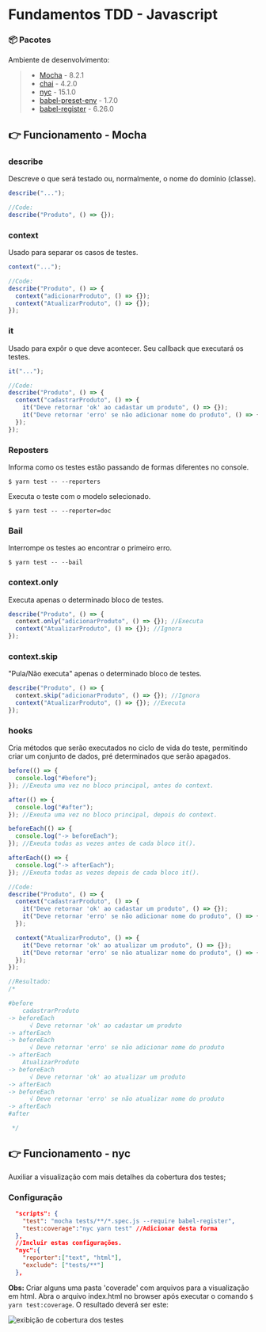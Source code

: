 # Fundamentos TDD - Javascript

### 📦 Pacotes

Ambiente de desenvolvimento:

> - [Mocha](https://yarnpkg.com/package/mocha) - 8.2.1
> - [chai](https://yarnpkg.com/package/chai) - 4.2.0
> - [nyc](https://yarnpkg.com/package/nyc) - 15.1.0
> - [babel-preset-env](hhttps://yarnpkg.com/package/babel-preset-env) - 1.7.0
> - [babel-register](https://yarnpkg.com/package/babel-register) - 6.26.0

## 👉 Funcionamento - Mocha

### describe

Descreve o que será testado ou, normalmente, o nome do domínio (classe).

```javascript
describe("...");

//Code:
describe("Produto", () => {});
```

### context

Usado para separar os casos de testes.

```javascript
context("...");

//Code:
describe("Produto", () => {
  context("adicionarProduto", () => {});
  context("AtualizarProduto", () => {});
});
```

### it

Usado para expôr o que deve acontecer. Seu callback que executará os testes.

```javascript
it("...");

//Code:
describe("Produto", () => {
  context("cadastrarProduto", () => {
    it("Deve retornar 'ok' ao cadastar um produto", () => {});
    it("Deve retornar 'erro' se não adicionar nome do produto", () => {});
  });
});
```

### Reposters

Informa como os testes estão passando de formas diferentes no console.

```
$ yarn test -- --reporters
```

Executa o teste com o modelo selecionado.

```
$ yarn test -- --reporter=doc
```

### Bail

Interrompe os testes ao encontrar o primeiro erro.

```
$ yarn test -- --bail
```

### context.only

Executa apenas o determinado bloco de testes.

```javascript
describe("Produto", () => {
  context.only("adicionarProduto", () => {}); //Executa
  context("AtualizarProduto", () => {}); //Ignora
});
```

### context.skip

"Pula/Não executa" apenas o determinado bloco de testes.

```javascript
describe("Produto", () => {
  context.skip("adicionarProduto", () => {}); //Ignora
  context("AtualizarProduto", () => {}); //Executa
});
```

### hooks

Cria métodos que serão executados no ciclo de vida do teste, permitindo criar um conjunto de dados, pré determinados que serão apagados.

```javascript
before(() => {
  console.log("#before");
}); //Exeuta uma vez no bloco principal, antes do context.

after(() => {
  console.log("#after");
}); //Exeuta uma vez no bloco principal, depois do context.

beforeEach(() => {
  console.log("-> beforeEach");
}); //Exeuta todas as vezes antes de cada bloco it().

afterEach(() => {
  console.log("-> afterEach");
}); //Exeuta todas as vezes depois de cada bloco it().

//Code:
describe("Produto", () => {
  context("cadastrarProduto", () => {
    it("Deve retornar 'ok' ao cadastar um produto", () => {});
    it("Deve retornar 'erro' se não adicionar nome do produto", () => {});
  });

  context("AtualizarProduto", () => {
    it("Deve retornar 'ok' ao atualizar um produto", () => {});
    it("Deve retornar 'erro' se não atualizar nome do produto", () => {});
  });
});

//Resultado:
/*

#before
    cadastrarProduto
-> beforeEach
      √ Deve retornar 'ok' ao cadastar um produto
-> afterEach
-> beforeEach
      √ Deve retornar 'erro' se não adicionar nome do produto
-> afterEach
    AtualizarProduto
-> beforeEach
      √ Deve retornar 'ok' ao atualizar um produto
-> afterEach
-> beforeEach
      √ Deve retornar 'erro' se não atualizar nome do produto
-> afterEach
#after

 */
```

## 👉 Funcionamento - nyc

Auxiliar a visualização com mais detalhes da cobertura dos testes;

### Configuração

```json
  "scripts": {
    "test": "mocha tests/**/*.spec.js --require babel-register",
    "test:coverage":"nyc yarn test" //Adicionar desta forma
  },
  //Incluir estas configurações.
  "nyc":{
    "reporter":["text", "html"],
    "exclude": ["tests/**"]
  },
```

**Obs:** Criar alguns uma pasta 'coverade' com arquivos para a visualização em html. Abra o arquivo index.html no browser após executar o comando `$ yarn test:coverage`. O resultado deverá ser este:

![exibição de cobertura dos testes](https://user-images.githubusercontent.com/32230625/99895963-939eb100-2c62-11eb-94b0-623dac1aae82.png)
